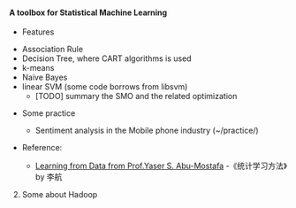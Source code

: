 #### A toolbox for Statistical Machine Learning

* Features
 - Association Rule
 - Decision Tree, where CART algorithms is used
 - k-means
 - Naive Bayes
 - linear SVM (some code borrows from libsvm)
   + [TODO] summary the SMO and the related optimization

* Some practice
  - Sentiment analysis in the Mobile phone industry (~/practice/)
 
* Reference:
  - [Learning from Data from Prof.Yaser S. Abu-Mostafa](http://work.caltech.edu/library/index.html) 
  -《统计学习方法》by 李航

2) Some about Hadoop
